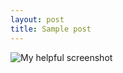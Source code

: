 ```yaml
---
layout: post
title: Sample post
---
```


![My helpful screenshot](https://{{site.url}}/img/DiceGame.gif)
